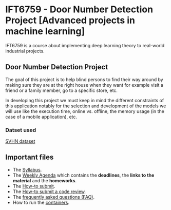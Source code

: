 # IFT6759 - Door Number Detection Project [Advanced projects in machine learning]
IFT6759 is a course about implementing deep learning theory to real-world industrial projects.


## Door Number Detection Project
The goal of this project is to help blind persons to find their way around by making sure they are at the right house when they want for example visit a friend or a family member, go to a specific store, etc.

In developing this project we must keep in mind the different constraints of this application notably for the selection and development of the models we will use like the execution time, online vs. offline, the memory usage (in the case of a mobile application), etc.

### Datset used
[SVHN dataset](https://github.com/mila-iqia/digit-detection/blob/master/project/data/SVHN.md)


## Important files
- The [Syllabus](https://github.com/mila-iqia/digit-detection/blob/master/syllabus.md).
- The [Weekly Agenda](https://github.com/mila-iqia/digit-detection/blob/master/agenda.md) which contains the __deadlines__, the __links to the material__ and the __homeworks__.
- The [How-to submit](https://github.com/mila-iqia/digit-detection/blob/master/project/evaluation/guidelines/howto-submit.md).
- The [How-to submit a code review](https://github.com/mila-iqia/digit-detection/blob/master/project/evaluation/guidelines/howto-codereview.md).
- The [frequently asked questions (FAQ)](https://github.com/mila-iqia/digit-detection/blob/master/faq.md).
- How to run the [containers](https://github.com/mila-iqia/digit-detection/tree/master/project/container).
